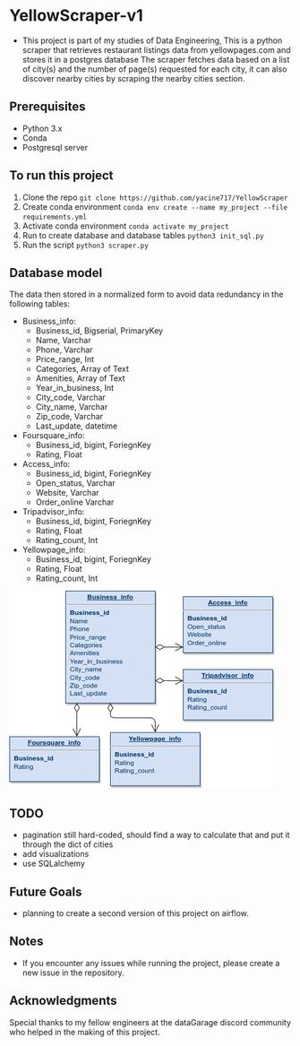 # YellowScraper-v1
- This project is part of my studies of Data Engineering, This is a python scraper that retrieves restaurant listings data from yellowpages.com and stores it in a postgres database
The scraper fetches data based on a list of city(s) and the number of page(s) requested for each city, it can also discover nearby cities by scraping the nearby cities section.

## Prerequisites
- Python 3.x
- Conda
- Postgresql server

## To run this project
1) Clone the repo `git clone https://github.com/yacine717/YellowScraper`
2) Create conda environment `conda env create --name my_project --file requirements.yml`
3) Activate conda environment `conda activate my_project` 
4) Run to create database and database tables `python3 init_sql.py`
5) Run the script `python3 scraper.py`

## Database model
The data then stored in a normalized form to avoid data redundancy in the following tables:
- Business_info:
  - Business_id, Bigserial, PrimaryKey
  - Name, Varchar
  - Phone, Varchar
  - Price_range, Int
  - Categories, Array of Text
  - Amenities, Array of Text
  - Year_in_business, Int
  - City_code, Varchar
  - City_name, Varchar
  - Zip_code, Varchar
  - Last_update, datetime
- Foursquare_info:
  - Business_id, bigint, ForiegnKey
  - Rating, Float
- Access_info:
  - Business_id, bigint, ForiegnKey
  - Open_status, Varchar
  - Website, Varchar
  - Order_online Varchar
- Tripadvisor_info:
  - Business_id, bigint, ForiegnKey
  - Rating, Float
  - Rating_count, Int
- Yellowpage_info:
  - Business_id, bigint, ForiegnKey
  - Rating, Float
  - Rating_count, Int

![Database Diagram](assets/database_model.png)

## TODO
  - pagination still hard-coded, should find a way to calculate that and put it through the dict of cities
  - add visualizations
  - use SQLalchemy

## Future Goals
  - planning to create a second version of this project on airflow.

## Notes
- If you encounter any issues while running the project, please create a new issue in the repository.

## Acknowledgments
Special thanks to my fellow engineers at the dataGarage discord community who helped in the making of this project.
